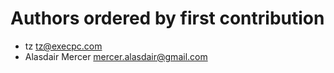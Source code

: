 # Authors ordered by first contribution

* tz <tz@execpc.com>
* Alasdair Mercer <mercer.alasdair@gmail.com>
